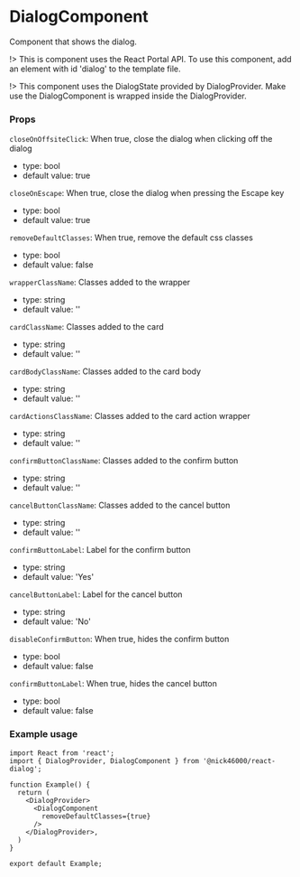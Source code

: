 # DialogComponent

Component that shows the dialog.

!> This is component uses the React Portal API. To use this component, add an element with id 'dialog' to the template file.

!> This component uses the DialogState provided by DialogProvider. Make use the DialogComponent is wrapped inside the DialogProvider.

### Props

`closeOnOffsiteClick`: When true, close the dialog when clicking off the dialog

- type: bool
- default value: true

`closeOnEscape`: When true, close the dialog when pressing the Escape key

- type: bool
- default value: true

`removeDefaultClasses`: When true, remove the default css classes

- type: bool
- default value: false

`wrapperClassName`: Classes added to the wrapper

- type: string
- default value: ''

`cardClassName`: Classes added to the card

- type: string
- default value: ''

`cardBodyClassName`: Classes added to the card body

- type: string
- default value: ''

`cardActionsClassName`: Classes added to the card action wrapper

- type: string
- default value: ''

`confirmButtonClassName`: Classes added to the confirm button

- type: string
- default value: ''

`cancelButtonClassName`: Classes added to the cancel button

- type: string
- default value: ''

`confirmButtonLabel`: Label for the confirm button

- type: string
- default value: 'Yes'

`cancelButtonLabel`: Label for the cancel button

- type: string
- default value: 'No'

`disableConfirmButton`: When true, hides the confirm button

- type: bool
- default value: false

`confirmButtonLabel`: When true, hides the cancel button

- type: bool
- default value: false

### Example usage

```tsx
import React from 'react';
import { DialogProvider, DialogComponent } from '@nick46000/react-dialog';

function Example() {
  return (
    <DialogProvider>
      <DialogComponent
        removeDefaultClasses={true}
      />
    </DialogProvider>,
  )
}

export default Example;
```
